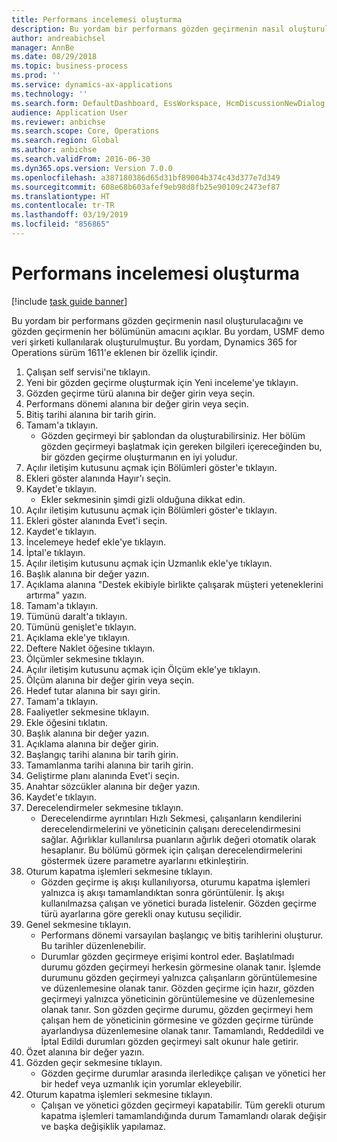 ```yaml
---
title: Performans incelemesi oluşturma
description: Bu yordam bir performans gözden geçirmenin nasıl oluşturulacağını ve gözden geçirmenin her bölümünün amacını açıklar.
author: andreabichsel
manager: AnnBe
ms.date: 08/29/2018
ms.topic: business-process
ms.prod: ''
ms.service: dynamics-ax-applications
ms.technology: ''
ms.search.form: DefaultDashboard, EssWorkspace, HcmDiscussionNewDialog, HcmDiscussion, HcmDiscussionChangeSettings, HcmDiscussionAddGoalDialog, HcmTopicCreate, HcmMeasurementDetailDialog, HcmPerfJournalAdd
audience: Application User
ms.reviewer: anbichse
ms.search.scope: Core, Operations
ms.search.region: Global
ms.author: anbichse
ms.search.validFrom: 2016-06-30
ms.dyn365.ops.version: Version 7.0.0
ms.openlocfilehash: a387180386d65d31bf89004b374c43d377e7d349
ms.sourcegitcommit: 608e68b603afef9eb98d8fb25e90109c2473ef87
ms.translationtype: HT
ms.contentlocale: tr-TR
ms.lasthandoff: 03/19/2019
ms.locfileid: "856865"
---
```

# <a name="create-a-performance-review"></a>Performans incelemesi oluşturma

[!include [task guide banner](../../includes/task-guide-banner.md)]

Bu yordam bir performans gözden geçirmenin nasıl oluşturulacağını ve gözden geçirmenin her bölümünün amacını açıklar. Bu yordam, USMF demo veri şirketi kullanılarak oluşturulmuştur. Bu yordam, Dynamics 365 for Operations sürüm 1611'e eklenen bir özellik içindir.

1. Çalışan self servisi'ne tıklayın.
2. Yeni bir gözden geçirme oluşturmak için Yeni inceleme'ye tıklayın.
3. Gözden geçirme türü alanına bir değer girin veya seçin.
4. Performans dönemi alanına bir değer girin veya seçin.
5. Bitiş tarihi alanına bir tarih girin.
6. Tamam'a tıklayın.
    * Gözden geçirmeyi bir şablondan da oluşturabilirsiniz. Her bölüm gözden geçirmeyi başlatmak için gereken bilgileri içereceğinden bu, bir gözden geçirme oluşturmanın en iyi yoludur.  
7. Açılır iletişim kutusunu açmak için Bölümleri göster'e tıklayın.
8. Ekleri göster alanında Hayır'ı seçin.
9. Kaydet'e tıklayın.
    * Ekler sekmesinin şimdi gizli olduğuna dikkat edin.  
10. Açılır iletişim kutusunu açmak için Bölümleri göster'e tıklayın.
11. Ekleri göster alanında Evet'i seçin.
12. Kaydet'e tıklayın.
13. İncelemeye hedef ekle'ye tıklayın.
14. İptal'e tıklayın.
15. Açılır iletişim kutusunu açmak için Uzmanlık ekle'ye tıklayın.
16. Başlık alanına bir değer yazın.
17. Açıklama alanına "Destek ekibiyle birlikte çalışarak müşteri yeteneklerini artırma" yazın.
18. Tamam'a tıklayın.
19. Tümünü daralt'a tıklayın.
20. Tümünü genişlet'e tıklayın.
21. Açıklama ekle'ye tıklayın.
22. Deftere Naklet öğesine tıklayın.
23. Ölçümler sekmesine tıklayın.
24. Açılır iletişim kutusunu açmak için Ölçüm ekle'ye tıklayın.
25. Ölçüm alanına bir değer girin veya seçin.
26. Hedef tutar alanına bir sayı girin.
27. Tamam'a tıklayın.
28. Faaliyetler sekmesine tıklayın.
29. Ekle öğesini tıklatın.
30. Başlık alanına bir değer yazın.
31. Açıklama alanına bir değer girin.
32. Başlangıç tarihi alanına bir tarih girin.
33. Tamamlanma tarihi alanına bir tarih girin.
34. Geliştirme planı alanında Evet'i seçin.
35. Anahtar sözcükler alanına bir değer yazın.
36. Kaydet'e tıklayın.
37. Derecelendirmeler sekmesine tıklayın.
    * Derecelendirme ayrıntıları Hızlı Sekmesi, çalışanların kendilerini derecelendirmelerini ve yöneticinin çalışanı derecelendirmesini sağlar. Ağırlıklar kullanılırsa puanların ağırlık değeri otomatik olarak hesaplanır.    Bu bölümü görmek için çalışan derecelendirmelerini göstermek üzere parametre ayarlarını etkinleştirin.  
38. Oturum kapatma işlemleri sekmesine tıklayın.
    * Gözden geçirme iş akışı kullanılıyorsa, oturumu kapatma işlemleri yalnızca iş akışı tamamlandıktan sonra görüntülenir. İş akışı kullanılmazsa çalışan ve yönetici burada listelenir. Gözden geçirme türü ayarlarına göre gerekli onay kutusu seçilidir.  
39. Genel sekmesine tıklayın.
    * Performans dönemi varsayılan başlangıç ve bitiş tarihlerini oluşturur. Bu tarihler düzenlenebilir.  
    * Durumlar gözden geçirmeye erişimi kontrol eder. Başlatılmadı durumu gözden geçirmeyi herkesin görmesine olanak tanır. İşlemde durumunu gözden geçirmeyi yalnızca çalışanların görüntülemesine ve düzenlemesine olanak tanır. Gözden geçirme için hazır, gözden geçirmeyi yalnızca yöneticinin görüntülemesine ve düzenlemesine olanak tanır. Son gözden geçirme durumu, gözden geçirmeyi hem çalışan hem de yöneticinin görmesine ve gözden geçirme türünde ayarlandıysa düzenlemesine olanak tanır. Tamamlandı, Reddedildi ve İptal Edildi durumları gözden geçirmeyi salt okunur hale getirir.  
40. Özet alanına bir değer yazın.
41. Gözden geçir sekmesine tıklayın.
    * Gözden geçirme durumlar arasında ilerledikçe çalışan ve yönetici her bir hedef veya uzmanlık için yorumlar ekleyebilir.  
42. Oturum kapatma işlemleri sekmesine tıklayın.
    * Çalışan ve yönetici gözden geçirmeyi kapatabilir. Tüm gerekli oturum kapatma işlemleri tamamlandığında durum Tamamlandı olarak değişir ve başka değişiklik yapılamaz.  

